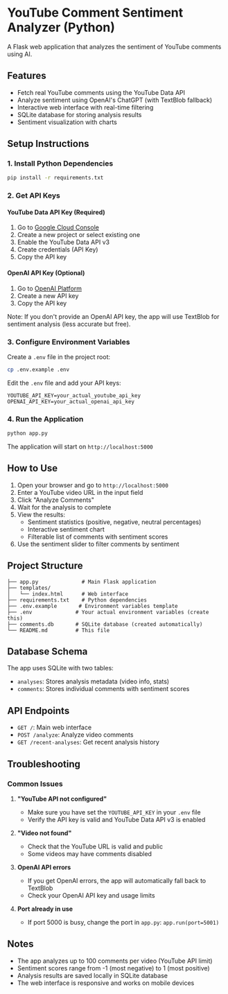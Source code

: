 
# YouTube Comment Sentiment Analyzer (Python)

A Flask web application that analyzes the sentiment of YouTube comments using AI.

## Features

- Fetch real YouTube comments using the YouTube Data API
- Analyze sentiment using OpenAI's ChatGPT (with TextBlob fallback)
- Interactive web interface with real-time filtering
- SQLite database for storing analysis results
- Sentiment visualization with charts

## Setup Instructions

### 1. Install Python Dependencies

```bash
pip install -r requirements.txt
```

### 2. Get API Keys

#### YouTube Data API Key (Required)
1. Go to [Google Cloud Console](https://console.developers.google.com/)
2. Create a new project or select existing one
3. Enable the YouTube Data API v3
4. Create credentials (API Key)
5. Copy the API key

#### OpenAI API Key (Optional)
1. Go to [OpenAI Platform](https://platform.openai.com/api-keys)
2. Create a new API key
3. Copy the API key

Note: If you don't provide an OpenAI API key, the app will use TextBlob for sentiment analysis (less accurate but free).

### 3. Configure Environment Variables

Create a `.env` file in the project root:

```bash
cp .env.example .env
```

Edit the `.env` file and add your API keys:

```
YOUTUBE_API_KEY=your_actual_youtube_api_key
OPENAI_API_KEY=your_actual_openai_api_key
```

### 4. Run the Application

```bash
python app.py
```

The application will start on `http://localhost:5000`

## How to Use

1. Open your browser and go to `http://localhost:5000`
2. Enter a YouTube video URL in the input field
3. Click "Analyze Comments" 
4. Wait for the analysis to complete
5. View the results:
   - Sentiment statistics (positive, negative, neutral percentages)
   - Interactive sentiment chart
   - Filterable list of comments with sentiment scores
6. Use the sentiment slider to filter comments by sentiment

## Project Structure

```
├── app.py              # Main Flask application
├── templates/
│   └── index.html      # Web interface
├── requirements.txt    # Python dependencies
├── .env.example       # Environment variables template
├── .env              # Your actual environment variables (create this)
├── comments.db       # SQLite database (created automatically)
└── README.md         # This file
```

## Database Schema

The app uses SQLite with two tables:

- `analyses`: Stores analysis metadata (video info, stats)
- `comments`: Stores individual comments with sentiment scores

## API Endpoints

- `GET /`: Main web interface
- `POST /analyze`: Analyze video comments
- `GET /recent-analyses`: Get recent analysis history

## Troubleshooting

### Common Issues

1. **"YouTube API not configured"**
   - Make sure you have set the `YOUTUBE_API_KEY` in your `.env` file
   - Verify the API key is valid and YouTube Data API v3 is enabled

2. **"Video not found"**
   - Check that the YouTube URL is valid and public
   - Some videos may have comments disabled

3. **OpenAI API errors**
   - If you get OpenAI errors, the app will automatically fall back to TextBlob
   - Check your OpenAI API key and usage limits

4. **Port already in use**
   - If port 5000 is busy, change the port in `app.py`: `app.run(port=5001)`

## Notes

- The app analyzes up to 100 comments per video (YouTube API limit)
- Sentiment scores range from -1 (most negative) to 1 (most positive)
- Analysis results are saved locally in SQLite database
- The web interface is responsive and works on mobile devices
